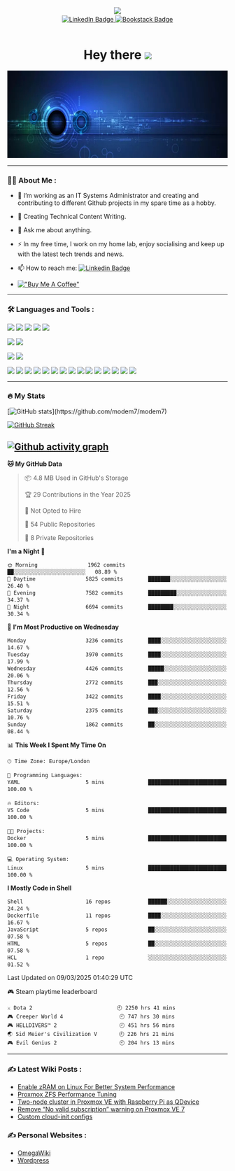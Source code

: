<div id="header" align="center">
  <img src="https://media.giphy.com/media/f3iwJFOVOwuy7K6FFw/giphy.gif" width="300"/>
<div id="badges">
  <a href="https://www.linkedin.com/in/alexlaneit/">
    <img src="https://img.shields.io/badge/LinkedIn-blue?style=for-the-badge&logo=linkedin&logoColor=white" alt="LinkedIn Badge"/>
  </a>
  <a href="https://modem7.com">
  <img src="https://img.shields.io/badge/Bookstack-blue?style=for-the-badge&logo=BookStack&logoColor=white" alt="Bookstack Badge"/>
  </a>
</div>
  <img src="https://komarev.com/ghpvc/?username=modem7&style=flat-square&color=blue" alt=""/>
<h1>
  Hey there
  <img src="https://media.giphy.com/media/hvRJCLFzcasrR4ia7z/giphy.gif" width="30px"/>
</h1>
</div>

<div align="center">
  <img src="https://github.com/modem7/MiscAssets/blob/master/images/ezgif-6-79e26c05da.jpg" width="800" height="200"/>
</div>

---

### :man_technologist: About Me :
- :telescope: I’m working as an IT Systems Administrator and creating and contributing to different Github projects in my spare time as a hobby.

- :seedling: Creating Technical Content Writing.

- 💬 Ask me about anything.

- :zap: In my free time, I work on my home lab, enjoy socialising and keep up with the latest tech trends and news.

- :mailbox: How to reach me: [![Linkedin Badge](https://img.shields.io/badge/-AlexLaneIT-blue?style=flat&logo=Linkedin&logoColor=white)](https://www.linkedin.com/in/alexlaneit/)

- [!["Buy Me A Coffee"](https://www.buymeacoffee.com/assets/img/custom_images/orange_img.png)](https://www.buymeacoffee.com/modem7)

---

### :hammer_and_wrench: Languages and Tools :
![](https://img.shields.io/badge/OS-Centos-informational?style=flat&logo=centos&logoColor=white&color=981e32)
![](https://img.shields.io/badge/OS-Debian-informational?style=flat&logo=debian&logoColor=white&color=981e32)
![](https://img.shields.io/badge/OS-RHEL-informational?style=flat&logo=red-hat&logoColor=white&color=981e32)
![](https://img.shields.io/badge/OS-Ubuntu-informational?style=flat&logo=ubuntu&logoColor=white&color=981e32)
![](https://img.shields.io/badge/OS-Windows-informational?style=flat&logo=windows&logoColor=white&color=981e32)

![](https://img.shields.io/badge/Editor-Notepad++-informational?style=flat&logo=notepadplusplus&logoColor=white&color=981e32)
![](https://img.shields.io/badge/Editor-Visual_Studio_Code-informational?style=flat&logo=visual-studio-code&logoColor=white&color=981e32)


![](https://img.shields.io/badge/Shell-Bash-informational?style=flat&logo=gnu-bash&logoColor=white&color=981e32)
![](https://img.shields.io/badge/Shell-ZSH-informational?style=flat&logo=gnu-bash&logoColor=white&color=981e32)

![](https://img.shields.io/badge/Tools-3CX-informational?style=flat&logoColor=white&color=981e32)
![](https://img.shields.io/badge/Tools-Ansible-informational?style=flat&logo=ansible&logoColor=white&color=981e32)
![](https://img.shields.io/badge/Tools-Arduino-informational?style=flat&logo=arduino&logoColor=white&color=981e32)
![](https://img.shields.io/badge/Tools-Borg-informational?style=flat&logoColor=white&color=981e32)
![](https://img.shields.io/badge/Tools-Docker-informational?style=flat&logo=docker&logoColor=white&color=981e32)
![](https://img.shields.io/badge/Tools-Drone_CI-informational?style=flat&logo=drone&logoColor=white&color=981e32)
![](https://img.shields.io/badge/Tools-Git-informational?style=flat&logo=git&logoColor=white&color=981e32)
![](https://img.shields.io/badge/Tools-Github-informational?style=flat&logo=github&logoColor=white&color=981e32)
![](https://img.shields.io/badge/Tools-Gitlab-informational?style=flat&logo=gitlab&logoColor=white&color=981e32)
![](https://img.shields.io/badge/Tools-Jira-informational?style=flat&logo=jira&logoColor=white&color=981e32)
![](https://img.shields.io/badge/Tools-Kanban-informational?style=flat&logoColor=white&color=981e32)
![](https://img.shields.io/badge/Tools-Nginx-informational?style=flat&logo=nginx&logoColor=white&color=981e32)
![](https://img.shields.io/badge/Tools-Raspberry_Pi-informational?style=flat&logo=raspberry-pi&logoColor=white&color=981e32)
![](https://img.shields.io/badge/Tools-Snyk-informational?style=flat&logo=snyk&logoColor=white&color=981e32)
![](https://img.shields.io/badge/Tools-Traefik-informational?style=flat&logo=traefikmesh&logoColor=white&color=981e32)

---

### :fire: My Stats
[![GitHub stats](https://github-readme-stats.vercel.app/api?username=modem7&show_icons=true&theme=codeSTACKr&count_private=true")](https://github.com/modem7/modem7)

[![GitHub Streak](https://streak-stats.demolab.com?user=modem7&theme=elegant&hide_border=true&date_format=j%20M%5B%20Y%5D&background=DD272700)](https://git.io/streak-stats)

[![Github activity graph](https://github-readme-activity-graph.vercel.app/graph?username=modem7&theme=elegant&custom_title=Contribution%20Graph&hide_border=true&bg_color=%20)](https://github.com/modem7/modem7)
---

<!--START_SECTION:waka-->
**🐱 My GitHub Data** 

> 📦 4.8 MB Used in GitHub's Storage 
 > 
> 🏆 29 Contributions in the Year 2025
 > 
> 🚫 Not Opted to Hire
 > 
> 📜 54 Public Repositories 
 > 
> 🔑 8 Private Repositories 
 > 
**I'm a Night 🦉** 

```text
🌞 Morning                1962 commits        ██░░░░░░░░░░░░░░░░░░░░░░░   08.89 % 
🌆 Daytime                5825 commits        ███████░░░░░░░░░░░░░░░░░░   26.40 % 
🌃 Evening                7582 commits        █████████░░░░░░░░░░░░░░░░   34.37 % 
🌙 Night                  6694 commits        ████████░░░░░░░░░░░░░░░░░   30.34 % 
```
📅 **I'm Most Productive on Wednesday** 

```text
Monday                   3236 commits        ████░░░░░░░░░░░░░░░░░░░░░   14.67 % 
Tuesday                  3970 commits        ████░░░░░░░░░░░░░░░░░░░░░   17.99 % 
Wednesday                4426 commits        █████░░░░░░░░░░░░░░░░░░░░   20.06 % 
Thursday                 2772 commits        ███░░░░░░░░░░░░░░░░░░░░░░   12.56 % 
Friday                   3422 commits        ████░░░░░░░░░░░░░░░░░░░░░   15.51 % 
Saturday                 2375 commits        ███░░░░░░░░░░░░░░░░░░░░░░   10.76 % 
Sunday                   1862 commits        ██░░░░░░░░░░░░░░░░░░░░░░░   08.44 % 
```


📊 **This Week I Spent My Time On** 

```text
🕑︎ Time Zone: Europe/London

💬 Programming Languages: 
YAML                     5 mins              █████████████████████████   100.00 % 

🔥 Editors: 
VS Code                  5 mins              █████████████████████████   100.00 % 

🐱‍💻 Projects: 
Docker                   5 mins              █████████████████████████   100.00 % 

💻 Operating System: 
Linux                    5 mins              █████████████████████████   100.00 % 
```

**I Mostly Code in Shell** 

```text
Shell                    16 repos            ██████░░░░░░░░░░░░░░░░░░░   24.24 % 
Dockerfile               11 repos            ████░░░░░░░░░░░░░░░░░░░░░   16.67 % 
JavaScript               5 repos             ██░░░░░░░░░░░░░░░░░░░░░░░   07.58 % 
HTML                     5 repos             ██░░░░░░░░░░░░░░░░░░░░░░░   07.58 % 
HCL                      1 repo              ░░░░░░░░░░░░░░░░░░░░░░░░░   01.52 % 
```




 Last Updated on 09/03/2025 01:40:29 UTC
<!--END_SECTION:waka-->

<!-- steam-box start -->
🎮 Steam playtime leaderboard
```text
⚔️ Dota 2                           🕘 2250 hrs 41 mins
🎮 Creeper World 4                  🕘 747 hrs 30 mins
🎮 HELLDIVERS™ 2                    🕘 451 hrs 56 mins
🌏 Sid Meier's Civilization V       🕘 226 hrs 21 mins
🎮 Evil Genius 2                    🕘 204 hrs 13 mins
```
<!-- Powered by https://github.com/YouEclipse/steam-box . -->
<!-- steam-box end -->

---

### :writing_hand: Latest Wiki Posts :
<!-- BLOG-POST-LIST:START -->
- [Enable zRAM on Linux For Better System Performance](https://www.modem7.com/books/general-linux-administration/page/enable-zram-on-linux-for-better-system-performance)
- [Proxmox ZFS Performance Tuning](https://www.modem7.com/books/proxmox-setup/page/proxmox-zfs-performance-tuning)
- [Two-node cluster in Proxmox VE with Raspberry Pi as QDevice](https://www.modem7.com/books/proxmox-setup/page/two-node-cluster-in-proxmox-ve-with-raspberry-pi-as-qdevice)
- [Remove “No valid subscription” warning on Proxmox VE 7](https://www.modem7.com/books/proxmox-setup/page/remove-no-valid-subscription-warning-on-proxmox-ve-7)
- [Custom cloud-init configs](https://www.modem7.com/books/scripts/page/custom-cloud-init-configs)
<!-- BLOG-POST-LIST:END -->

### :writing_hand: Personal Websites :
- [OmegaWiki](https://modem7.com)
- [Wordpress](https://modem7.wordpress.com)
